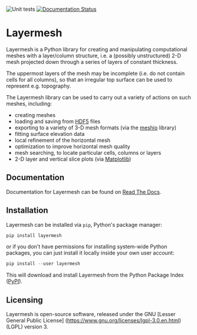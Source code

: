 ![Unit tests](https://github.com/acroucher/layermesh/workflows/Unit%20tests/badge.svg) [![Documentation Status](https://readthedocs.org/projects/layermesh/badge/?version=latest)](https://layermesh.readthedocs.io/en/latest/?badge=latest)

# Layermesh

Layermesh is a Python library for creating and manipulating computational meshes with a layer/column structure, i.e. a (possibly unstructured) 2-D mesh projected down through a series of layers of constant thickness.

The uppermost layers of the mesh may be incomplete (i.e. do not contain cells for all columns), so that an irregular top surface can be used to represent e.g. topography.

The Layermesh library can be used to carry out a variety of actions on such meshes, including:

* creating meshes
* loading and saving from [HDF5](https://www.hdfgroup.org/solutions/hdf5/) files
* exporting to a variety of 3-D mesh formats (via the
  [meshio](https://pypi.org/project/meshio/) library)
* fitting surface elevation data
* local refinement of the horizontal mesh
* optimization to improve horizontal mesh quality
* mesh searching, to locate particular cells, columns or layers
* 2-D layer and vertical slice plots (via [Matplotlib](https://matplotlib.org/))

## Documentation

Documentation for Layermesh can be found on [Read The Docs](https://layermesh.readthedocs.io/en/latest/).

## Installation

Layermesh can be installed via `pip`, Python's package manager:

```python
pip install layermesh
```

or if you don't have permissions for installing system-wide Python packages, you can just install it locally inside your own user account:

```python
pip install --user layermesh
```

This will download and install Layermesh from the Python Package Index ([PyPI](https://pypi.org)).

## Licensing

Layermesh is open-source software, released under the GNU [Lesser General Public License] (https://www.gnu.org/licenses/lgpl-3.0.en.html)(LGPL) version 3.
